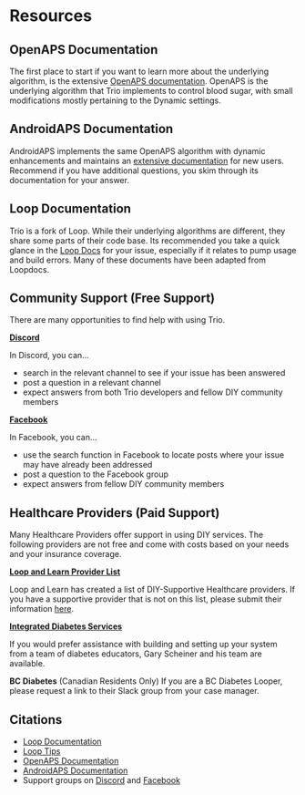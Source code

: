 # Resources

## OpenAPS Documentation
The first place to start if you want to learn more about the underlying algorithm, is the extensive [OpenAPS documentation](https://openaps.readthedocs.io/). OpenAPS is the underlying algorithm that Trio implements to control blood sugar, with small modifications mostly pertaining to the Dynamic settings. 

## AndroidAPS Documentation
AndroidAPS implements the same OpenAPS algorithm with dynamic enhancements and maintains an [extensive documentation](https://androidaps.readthedocs.io/) for new users. Recommend if you have additional questions, you skim through its documentation for your answer.

## Loop Documentation
Trio is a fork of Loop. While their underlying algorithms are different, they share some parts of their code base. Its recommended you take a quick glance in the [Loop Docs](https://loopkit.github.io/loopdocs/) for your issue, especially if it relates to pump usage and build errors. Many of these documents have been adapted from Loopdocs.

## Community Support (Free Support)
There are many opportunities to find help with using Trio.

[**Discord**](https://discord.gg/FnwFEFUwXE)

In Discord, you can...
- search in the relevant channel to see if your issue has been answered
- post a question in a relevant channel
- expect answers from both Trio developers and fellow DIY community members

[**Facebook**](https://www.facebook.com/groups/diytrio)

In Facebook, you can...
- use the search function in Facebook to locate posts where your issue may have already been addressed
- post a question to the Facebook group
- expect answers from fellow DIY community members

## Healthcare Providers (Paid Support)
Many Healthcare Providers offer support in using DIY services. The following providers are not free and come with costs based on your needs and your insurance coverage.

[**Loop and Learn Provider List**](https://www.loopnlearn.org/hcp-recommendations/)

Loop and Learn has created a list of DIY-Supportive Healthcare providers. If you have a supportive provider that is not on this list, please submit their information [here](https://www.loopnlearn.org/hcp-recommendations/#recommend-an-hcp).

[**Integrated Diabetes Services**](https://integrateddiabetes.com/diy-services-support/)

If you would prefer assistance with building and setting up your system from a team of diabetes educators, Gary Scheiner and his team are available.

**BC Diabetes** (Canadian Residents Only)
If you are a BC Diabetes Looper, please request a link to their Slack group from your case manager.

## Citations
- <a href="https://loopkit.github.io/loopdocs/">Loop Documentation</a>
- <a href="https://loopkit.github.io/looptips/">Loop Tips</a>
- <a href="https://openaps.readthedocs.io/">OpenAPS Documentation</a>
- <a href="https://androidaps.readthedocs.io/">AndroidAPS Documentation</a>
- Support groups on <a href="https://discord.gg/FnwFEFUwXE">Discord</a> and <a href="https://www.facebook.com/groups/1351938092206709">Facebook</a>
